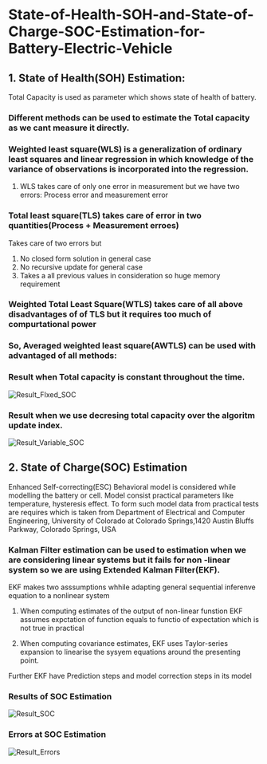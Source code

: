 # State-of-Health-SOH-and-State-of-Charge-SOC-Estimation-for-Battery-Electric-Vehicle

## 1. State of Health(SOH) Estimation:
Total Capacity is used as parameter which shows state of health of battery.

### Different methods can be used to estimate the Total capacity as we cant measure it directly.

### Weighted least square(WLS) is a generalization of ordinary least squares and linear regression in which knowledge of the variance of observations is incorporated into the regression.

1. WLS takes care of only one error in measurement but we have two errors: Process error and measurement error


### Total least square(TLS) takes care of error in two quantities(Process + Measurement erroes)

Takes care of two errors but 
1. No closed form solution in general case
2. No recursive update for general case
3. Takes a all previous values in consideration so huge memory requirement

### Weighted Total Least Square(WTLS) takes care of all above disadvantages of of TLS but it requires too much of compurtational power

### So, Averaged weighted least square(AWTLS) can be used with advantaged of all methods:

### Result when Total capacity is constant throughout the time.

![Result_FIxed_SOC](https://user-images.githubusercontent.com/108146924/192443910-fa04fee7-b196-4f3a-a0a4-011e8cfa3441.jpg)


### Result when we use decresing total capacity over the algoritm update index.

![Result_Variable_SOC](https://user-images.githubusercontent.com/108146924/192444027-51e8529b-2f3a-4846-bec7-b0abd495f0de.jpg)


## 2. State of Charge(SOC) Estimation
Enhanced Self-correcting(ESC) Behavioral model is considered while modelling the battery or cell.
Model consist practical parameters like temperature, hysteresis effect.
To form such model data from practical tests are requires which is taken from Department of Electrical and Computer Engineering, University of Colorado at Colorado Springs,1420 Austin Bluffs Parkway, Colorado Springs, USA


### Kalman Filter estimation can be used to estimation when we are considering linear systems but it fails for non -linear system so we are using Extended Kalman Filter(EKF).

EKF makes two asssumptions whhile adapting general sequential inferenve equation to a nonlinear system

1. When computing estimates of the output of non-linear funstion EKF assumes expctation of function equals to functio of expectation which is not true in practical

2. When computing covariance estimates, EKF uses Taylor-series expansion to linearise the sysyem equations around the presenting point.

Further EKF have Prediction steps and model correction steps in its model

### Results of SOC Estimation 

![Result_SOC](https://user-images.githubusercontent.com/108146924/192445379-5e5cc1b3-3a80-4a1c-9937-518743f41ae9.jpg)


### Errors at SOC Estimation

![Result_Errors](https://user-images.githubusercontent.com/108146924/192445475-f12f1532-8f2d-4cab-8d42-bcde79fa1cf3.jpg)

